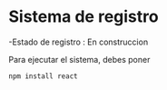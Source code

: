 <h1>Sistema de registro</h1>
-Estado de registro : En construccion

Para ejecutar el sistema, debes poner

```npm install react```
